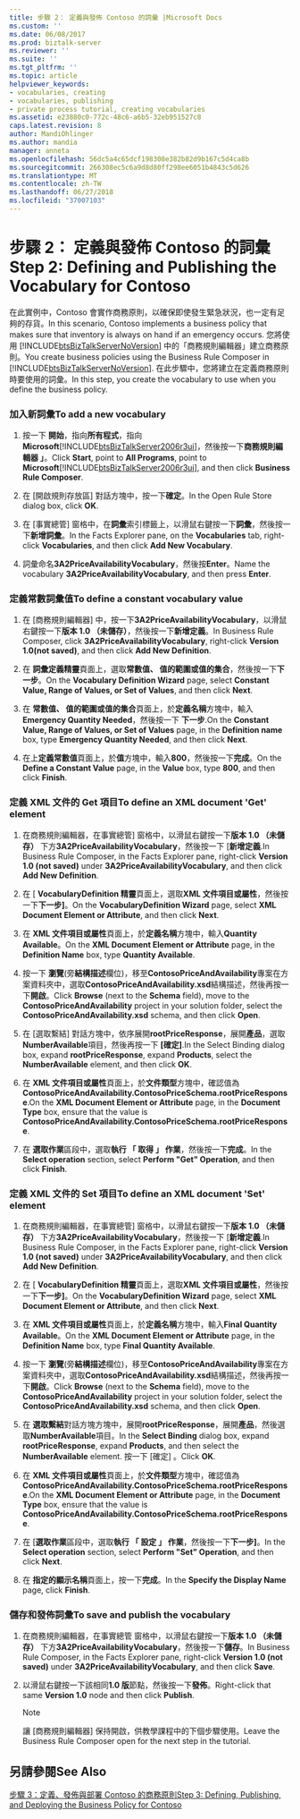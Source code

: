```yaml
---
title: 步驟 2： 定義與發佈 Contoso 的詞彙 |Microsoft Docs
ms.custom: ''
ms.date: 06/08/2017
ms.prod: biztalk-server
ms.reviewer: ''
ms.suite: ''
ms.tgt_pltfrm: ''
ms.topic: article
helpviewer_keywords:
- vocabularies, creating
- vocabularies, publishing
- private process tutorial, creating vocabularies
ms.assetid: e23880c0-772c-48c6-a6b5-32eb951527c8
caps.latest.revision: 8
author: MandiOhlinger
ms.author: mandia
manager: anneta
ms.openlocfilehash: 56dc5a4c65dcf198308e382b82d9b167c5d4ca8b
ms.sourcegitcommit: 266308ec5c6a9d8d80ff298ee6051b4843c5d626
ms.translationtype: MT
ms.contentlocale: zh-TW
ms.lasthandoff: 06/27/2018
ms.locfileid: "37007103"
---
```

# <a name="step-2-defining-and-publishing-the-vocabulary-for-contoso"></a><span data-ttu-id="4b47d-102">步驟 2： 定義與發佈 Contoso 的詞彙</span><span class="sxs-lookup"><span data-stu-id="4b47d-102">Step 2: Defining and Publishing the Vocabulary for Contoso</span></span>
<span data-ttu-id="4b47d-103">在此實例中，Contoso 會實作商務原則，以確保即使發生緊急狀況，也一定有足夠的存貨。</span><span class="sxs-lookup"><span data-stu-id="4b47d-103">In this scenario, Contoso implements a business policy that makes sure that inventory is always on hand if an emergency occurs.</span></span> <span data-ttu-id="4b47d-104">您將使用 [!INCLUDE[btsBizTalkServerNoVersion](../../includes/btsbiztalkservernoversion-md.md)] 中的「商務規則編輯器」建立商務原則。</span><span class="sxs-lookup"><span data-stu-id="4b47d-104">You create business policies using the Business Rule Composer in [!INCLUDE[btsBizTalkServerNoVersion](../../includes/btsbiztalkservernoversion-md.md)].</span></span> <span data-ttu-id="4b47d-105">在此步驟中，您將建立在定義商務原則時要使用的詞彙。</span><span class="sxs-lookup"><span data-stu-id="4b47d-105">In this step, you create the vocabulary to use when you define the business policy.</span></span>  
  
### <a name="to-add-a-new-vocabulary"></a><span data-ttu-id="4b47d-106">加入新詞彙</span><span class="sxs-lookup"><span data-stu-id="4b47d-106">To add a new vocabulary</span></span>  
  
1. <span data-ttu-id="4b47d-107">按一下 **開始**，指向**所有程式**，指向**Microsoft**[!INCLUDE[btsBizTalkServer2006r3ui](../../includes/btsbiztalkserver2006r3ui-md.md)]，然後按一下**商務規則編輯器 」**。</span><span class="sxs-lookup"><span data-stu-id="4b47d-107">Click **Start**, point to **All Programs**, point to **Microsoft**[!INCLUDE[btsBizTalkServer2006r3ui](../../includes/btsbiztalkserver2006r3ui-md.md)], and then click **Business Rule Composer**.</span></span>  
  
2. <span data-ttu-id="4b47d-108">在 [開啟規則存放區] 對話方塊中，按一下**確定**。</span><span class="sxs-lookup"><span data-stu-id="4b47d-108">In the Open Rule Store dialog box, click **OK**.</span></span>  
  
3. <span data-ttu-id="4b47d-109">在 [事實總管] 窗格中，在**詞彙**索引標籤上，以滑鼠右鍵按一下**詞彙**，然後按一下**新增詞彙**。</span><span class="sxs-lookup"><span data-stu-id="4b47d-109">In the Facts Explorer pane, on the **Vocabularies** tab, right-click **Vocabularies**, and then click **Add New Vocabulary**.</span></span>  
  
4. <span data-ttu-id="4b47d-110">詞彙命名**3A2PriceAvailabilityVocabulary**，然後按**Enter**。</span><span class="sxs-lookup"><span data-stu-id="4b47d-110">Name the vocabulary **3A2PriceAvailabilityVocabulary**, and then press **Enter**.</span></span>  
  
### <a name="to-define-a-constant-vocabulary-value"></a><span data-ttu-id="4b47d-111">定義常數詞彙值</span><span class="sxs-lookup"><span data-stu-id="4b47d-111">To define a constant vocabulary value</span></span>  
  
1.  <span data-ttu-id="4b47d-112">在 [商務規則編輯器] 中，按一下**3A2PriceAvailabilityVocabulary**，以滑鼠右鍵按一下**版本 1.0 （未儲存）**，然後按一下**新增定義**。</span><span class="sxs-lookup"><span data-stu-id="4b47d-112">In Business Rule Composer, click **3A2PriceAvailabilityVocabulary**, right-click **Version 1.0(not saved)**, and then click **Add New Definition**.</span></span>  
  
2.  <span data-ttu-id="4b47d-113">在 **詞彙定義精靈**頁面上，選取**常數值、 值的範圍或值的集合**，然後按一下**下一步**。</span><span class="sxs-lookup"><span data-stu-id="4b47d-113">On the **Vocabulary Definition Wizard** page, select **Constant Value, Range of Values, or Set of Values**, and then click **Next**.</span></span>  
  
3.  <span data-ttu-id="4b47d-114">在 **常數值、 值的範圍或值的集合**頁面上，於**定義名稱**方塊中，輸入**Emergency Quantity Needed**，然後按一下 **下一步**.</span><span class="sxs-lookup"><span data-stu-id="4b47d-114">On the **Constant Value, Range of Values, or Set of Values** page, in the **Definition name** box, type **Emergency Quantity Needed**, and then click **Next**.</span></span>  
  
4.  <span data-ttu-id="4b47d-115">在上**定義常數值**頁面上，於**值**方塊中，輸入**800**，然後按一下**完成**。</span><span class="sxs-lookup"><span data-stu-id="4b47d-115">On the **Define a Constant Value** page, in the **Value** box, type **800**, and then click **Finish**.</span></span>  
  
### <a name="to-define-an-xml-document-get-element"></a><span data-ttu-id="4b47d-116">定義 XML 文件的 Get 項目</span><span class="sxs-lookup"><span data-stu-id="4b47d-116">To define an XML document 'Get' element</span></span>  
  
1.  <span data-ttu-id="4b47d-117">在商務規則編輯器，在事實總管] 窗格中，以滑鼠右鍵按一下**版本 1.0 （未儲存）** 下方**3A2PriceAvailabilityVocabulary**，然後按一下 [**新增定義**.</span><span class="sxs-lookup"><span data-stu-id="4b47d-117">In Business Rule Composer, in the Facts Explorer pane, right-click **Version 1.0 (not saved)** under **3A2PriceAvailabilityVocabulary**, and then click **Add New Definition**.</span></span>  
  
2.  <span data-ttu-id="4b47d-118">在 [ **VocabularyDefinition 精靈**頁面上，選取**XML 文件項目或屬性**，然後按一下**下一步]**。</span><span class="sxs-lookup"><span data-stu-id="4b47d-118">On the **VocabularyDefinition Wizard** page, select **XML Document Element or Attribute**, and then click **Next**.</span></span>  
  
3.  <span data-ttu-id="4b47d-119">在  **XML 文件項目或屬性**頁面上，於**定義名稱**方塊中，輸入**Quantity Available**。</span><span class="sxs-lookup"><span data-stu-id="4b47d-119">On the **XML Document Element or Attribute** page, in the **Definition Name** box, type **Quantity Available**.</span></span>  
  
4.  <span data-ttu-id="4b47d-120">按一下 **瀏覽**(旁**結構描述**欄位)，移至**ContosoPriceAndAvailability**專案在方案資料夾中，選取**ContosoPriceAndAvailability.xsd**結構描述，然後再按一下**開啟**。</span><span class="sxs-lookup"><span data-stu-id="4b47d-120">Click **Browse** (next to the **Schema** field), move to the **ContosoPriceAndAvailability** project in your solution folder, select the **ContosoPriceAndAvailability.xsd** schema, and then click **Open**.</span></span>  
  
5.  <span data-ttu-id="4b47d-121">在 [選取繫結] 對話方塊中，依序展開**rootPriceResponse**，展開**產品**，選取**NumberAvailable**項目，然後再按一下 **[確定]**.</span><span class="sxs-lookup"><span data-stu-id="4b47d-121">In the Select Binding dialog box, expand **rootPriceResponse**, expand **Products**, select the **NumberAvailable** element, and then click **OK**.</span></span>  
  
6.  <span data-ttu-id="4b47d-122">在  **XML 文件項目或屬性**頁面上，於**文件類型**方塊中，確認值為**ContosoPriceAndAvailability.ContosoPriceSchema.rootPriceResponse**.</span><span class="sxs-lookup"><span data-stu-id="4b47d-122">On the **XML Document Element or Attribute** page, in the **Document Type** box, ensure that the value is **ContosoPriceAndAvailability.ContosoPriceSchema.rootPriceResponse**.</span></span>  
  
7.  <span data-ttu-id="4b47d-123">在 **選取作業**區段中，選取**執行 「 取得 」 作業**，然後按一下**完成**。</span><span class="sxs-lookup"><span data-stu-id="4b47d-123">In the **Select operation** section, select **Perform "Get" Operation**, and then click **Finish**.</span></span>  
  
### <a name="to-define-an-xml-document-set-element"></a><span data-ttu-id="4b47d-124">定義 XML 文件的 Set 項目</span><span class="sxs-lookup"><span data-stu-id="4b47d-124">To define an XML document 'Set' element</span></span>  
  
1.  <span data-ttu-id="4b47d-125">在商務規則編輯器，在事實總管] 窗格中，以滑鼠右鍵按一下**版本 1.0 （未儲存）** 下方**3A2PriceAvailabilityVocabulary**，然後按一下 [**新增定義**.</span><span class="sxs-lookup"><span data-stu-id="4b47d-125">In Business Rule Composer, in the Facts Explorer pane, right-click **Version 1.0 (not saved)** under **3A2PriceAvailabilityVocabulary**, and then click **Add New Definition**.</span></span>  
  
2.  <span data-ttu-id="4b47d-126">在 [ **VocabularyDefinition 精靈**頁面上，選取**XML 文件項目或屬性**，然後按一下**下一步]**。</span><span class="sxs-lookup"><span data-stu-id="4b47d-126">On the **VocabularyDefinition Wizard** page, select **XML Document Element or Attribute**, and then click **Next**.</span></span>  
  
3.  <span data-ttu-id="4b47d-127">在  **XML 文件項目或屬性**頁面上，於**定義名稱**方塊中，輸入**Final Quantity Available**。</span><span class="sxs-lookup"><span data-stu-id="4b47d-127">On the **XML Document Element or Attribute** page, in the **Definition Name** box, type **Final Quantity Available**.</span></span>  
  
4.  <span data-ttu-id="4b47d-128">按一下 **瀏覽**(旁**結構描述**欄位)，移至**ContosoPriceAndAvailability**專案在方案資料夾中，選取**ContosoPriceAndAvailability.xsd**結構描述，然後再按一下**開啟**。</span><span class="sxs-lookup"><span data-stu-id="4b47d-128">Click **Browse** (next to the **Schema** field), move to the **ContosoPriceAndAvailability** project in your solution folder, select the **ContosoPriceAndAvailability.xsd** schema, and then click **Open**.</span></span>  
  
5.  <span data-ttu-id="4b47d-129">在 **選取繫結**對話方塊方塊中，展開**rootPriceResponse**，展開**產品**，然後選取**NumberAvailable**項目。</span><span class="sxs-lookup"><span data-stu-id="4b47d-129">In the **Select Binding** dialog box, expand **rootPriceResponse**, expand **Products**, and then select the **NumberAvailable** element.</span></span> <span data-ttu-id="4b47d-130">按一下 [確定] 。</span><span class="sxs-lookup"><span data-stu-id="4b47d-130">Click **OK**.</span></span>  
  
6.  <span data-ttu-id="4b47d-131">在  **XML 文件項目或屬性**頁面上，於**文件類型**方塊中，確認值為**ContosoPriceAndAvailability.ContosoPriceSchema.rootPriceResponse**.</span><span class="sxs-lookup"><span data-stu-id="4b47d-131">On the **XML Document Element or Attribute** page, in the **Document Type** box, ensure that the value is **ContosoPriceAndAvailability.ContosoPriceSchema.rootPriceResponse**.</span></span>  
  
7.  <span data-ttu-id="4b47d-132">在 [**選取作業**區段中，選取**執行 「 設定 」 作業**，然後按一下**下一步]**。</span><span class="sxs-lookup"><span data-stu-id="4b47d-132">In the **Select operation** section, select **Perform "Set" Operation**, and then click **Next**.</span></span>  
  
8.  <span data-ttu-id="4b47d-133">在 **指定的顯示名稱**頁面上，按一下**完成**。</span><span class="sxs-lookup"><span data-stu-id="4b47d-133">In the **Specify the Display Name** page, click **Finish**.</span></span>  
  
### <a name="to-save-and-publish-the-vocabulary"></a><span data-ttu-id="4b47d-134">儲存和發佈詞彙</span><span class="sxs-lookup"><span data-stu-id="4b47d-134">To save and publish the vocabulary</span></span>  
  
1.  <span data-ttu-id="4b47d-135">在商務規則編輯器，在事實總管 窗格中，以滑鼠右鍵按一下**版本 1.0 （未儲存）** 下方**3A2PriceAvailabilityVocabulary**，然後按一下**儲存**。</span><span class="sxs-lookup"><span data-stu-id="4b47d-135">In Business Rule Composer, in the Facts Explorer pane, right-click **Version 1.0 (not saved)** under **3A2PriceAvailabilityVocabulary**, and then click **Save**.</span></span>  
  
2.  <span data-ttu-id="4b47d-136">以滑鼠右鍵按一下該相同**1.0 版**節點，然後按一下**發佈**。</span><span class="sxs-lookup"><span data-stu-id="4b47d-136">Right-click that same **Version 1.0** node and then click **Publish**.</span></span>  
  
    > [!NOTE]
    >  <span data-ttu-id="4b47d-137">讓 [商務規則編輯器] 保持開啟，供教學課程中的下個步驟使用。</span><span class="sxs-lookup"><span data-stu-id="4b47d-137">Leave the Business Rule Composer open for the next step in the tutorial.</span></span>  
  
## <a name="see-also"></a><span data-ttu-id="4b47d-138">另請參閱</span><span class="sxs-lookup"><span data-stu-id="4b47d-138">See Also</span></span>  
 [<span data-ttu-id="4b47d-139">步驟 3：定義、發佈與部署 Contoso 的商務原則</span><span class="sxs-lookup"><span data-stu-id="4b47d-139">Step 3: Defining, Publishing, and Deploying the Business Policy for Contoso</span></span>](../../adapters-and-accelerators/accelerator-rosettanet/step-3-defining-publishing-and-deploying-the-business-policy-for-contoso.md)